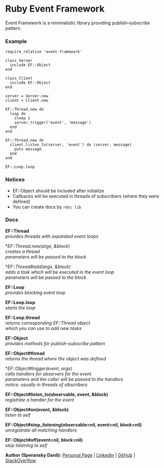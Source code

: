 # Ruby Event Framework

Event Framework is a minimalistic library providing publish–subscribe pattern.

### Example

    require_relative 'event-framework'

    class Server
      include EF::Object
    end

    class Client
      include EF::Object
    end

    server = Server.new
    client = Client.new

    EF::Thread.new do
      loop do
        sleep 1
        server.trigger('event', 'message')
      end
    end

    EF::Thread.new do
      client.listen_to(server, 'event') do |server, message|
        puts message
      end
    end

    EF::Loop.loop

### Notices

* EF::Object should be included after initialize
* Callbacks will be executed in threads of subscribers (where they were defined)
* You can create docs by `rdoc lib`

### Docs

**EF::Thread**  
*provides threads with separated event loops*

**EF::Thread.new(*args, &block)**  
*creates a thread  
parameters will be passed to the block*

**EF::Thread#add(*args, &block)**  
*adds a task which will be executed in the event loop  
parameters will be passed to the block*

**EF::Loop**  
*provides blocking event loop*

**EF::Loop.loop**  
*starts the loop*

**EF::Loop.thread**  
*returns corresponding EF::Thread object  
which you can use to add new tasks*

**EF::Object**  
*provides methods for publish–subscribe pattern*

**EF::Object#thread**  
*returns the thread where the object was defined*

**EF::Object#trigger(event, *args)**  
*calls handlers for observers for the event  
parameters and the caller will be passed to the handlers  
notice: usually in threads of sibscribers*

**EF::Object#listen_to(observable, event, &block)**  
*registrate a handler for the event*

**EF::Object#on(event, &block)**  
*listen to self*

**EF::Object#stop_listening(observable=nil, event=nil, block=nil)**  
*unregistrate all matching handlers*

**EF::Object#off(event=nil, block=nil)**  
*stop listening to self*

**Author (Speransky Danil):**
[Personal Page](http://dsperansky.info) |
[LinkedIn](http://ru.linkedin.com/in/speranskydanil/en) |
[GitHub](https://github.com/speranskydanil?tab=repositories) |
[StackOverflow](http://stackoverflow.com/users/1550807/speransky-danil)

